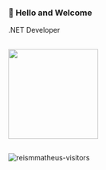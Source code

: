 ###  👋 Hello and Welcome

.NET Developer

## 

<div>
	<img height="180em" src="https://github-readme-stats.vercel.app/api/top-langs/?username=reismmatheus&layout=compact&langs_count=7&theme=algolia"/>
</div>

## 

<div>
	<img align="center" alt="reismmatheus-visitors" src="https://visitor-badge.laobi.icu/badge?page_id=reismmatheus.reismmatheus">
</div>
